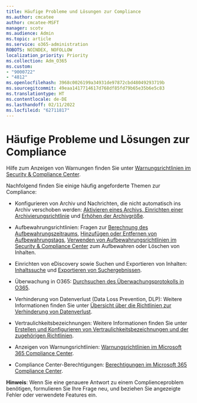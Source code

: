 ```yaml
---
title: Häufige Probleme und Lösungen zur Compliance
ms.author: cmcatee
author: cmcatee-MSFT
manager: scotv
ms.audience: Admin
ms.topic: article
ms.service: o365-administration
ROBOTS: NOINDEX, NOFOLLOW
localization_priority: Priority
ms.collection: Adm_O365
ms.custom:
- "9000722"
- "4812"
ms.openlocfilehash: 3968c0026199a34931de97872cbd48049293719b
ms.sourcegitcommit: 49eaa1417714617d768df85fd79b65e35b6e5c83
ms.translationtype: HT
ms.contentlocale: de-DE
ms.lasthandoff: 02/11/2022
ms.locfileid: "62711817"
---
```

# <a name="compliance-common-issues-and-resolutions"></a>Häufige Probleme und Lösungen zur Compliance

Hilfe zum Anzeigen von Warnungen finden Sie unter [Warnungsrichtlinien im Security & Compliance Center](https://docs.microsoft.com/microsoft-365/compliance/alert-policies).

Nachfolgend finden Sie einige häufig angeforderte Themen zur Compliance:

- Konfigurieren von Archiv und Nachrichten, die nicht automatisch ins Archiv verschoben werden: [Aktivieren eines Archivs, Einrichten einer Archivierungsrichtlinie](https://docs.microsoft.com/microsoft-365/compliance/set-up-an-archive-and-deletion-policy-for-mailboxes) und [Erhöhen der Archivgröße](https://docs.microsoft.com/microsoft-365/compliance/enable-unlimited-archiving).

- Aufbewahrungsrichtlinien: Fragen zur [Berechnung des Aufbewahrungszeitraums](https://docs.microsoft.com/exchange/security-and-compliance/messaging-records-management/retention-age), [Hinzufügen oder Entfernen von Aufbewahrungstags](https://docs.microsoft.com/exchange/security-and-compliance/messaging-records-management/add-or-remove-retention-tags), [Verwenden von Aufbewahrungsrichtlinien im Security & Compliance Center](https://docs.microsoft.com/exchange/security-and-compliance/messaging-records-management/create-a-retention-policy) zum Aufbewahren oder Löschen von Inhalten.

- Einrichten von eDiscovery sowie Suchen und Exportieren von Inhalten: [Inhaltssuche](https://docs.microsoft.com/microsoft-365/compliance/content-search) und [Exportieren von Suchergebnissen](https://docs.microsoft.com/microsoft-365/compliance/export-search-results).

- Überwachung in O365: [Durchsuchen des Überwachungsprotokolls in O365](https://docs.microsoft.com/microsoft-365/compliance/search-the-audit-log-in-security-and-compliance).

- Verhinderung von Datenverlust (Data Loss Prevention, DLP): Weitere Informationen finden Sie unter [Übersicht über die Richtlinien zur Verhinderung von Datenverlust](https://docs.microsoft.com/microsoft-365/compliance/data-loss-prevention-policies).
 
- Vertraulichkeitsbezeichnungen: Weitere Informationen finden Sie unter [Erstellen und Konfigurieren von Vertraulichkeitsbezeichnungen und der zugehörigen Richtlinien](https://docs.microsoft.com/microsoft-365/compliance/create-sensitivity-labels).

- Anzeigen von Warnungsrichtlinien: [Warnungsrichtlinien im Microsoft 365 Compliance Center](https://docs.microsoft.com/microsoft-365/compliance/alert-policies).

- Compliance Center-Berechtigungen: [Berechtigungen im Microsoft 365 Compliance Center](https://docs.microsoft.com/microsoft-365/compliance/microsoft-365-compliance-center-permissions).

**Hinweis**: Wenn Sie eine genauere Antwort zu einem Complienceproblem benötigen, formulieren Sie Ihre Frage neu, und beziehen Sie angezeigte Fehler oder verwendete Features ein.
